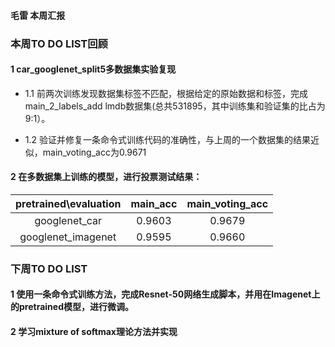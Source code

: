 #### 毛雷 本周汇报

### 本周TO DO LIST回顾

#### 1 car_googlenet_split5多数据集实验复现

* 1.1 前两次训练发现数据集标签不匹配，根据给定的原始数据和标签，完成main_2_labels_add lmdb数据集(总共531895，其中训练集和验证集的比占为9:1）。

* 1.2 验证并修复一条命令式训练代码的准确性，与上周的一个数据集的结果近似，main_voting_acc为0.9671

#### 2 在多数据集上训练的模型，进行投票测试结果：

| pretrained\evaluation | main_acc | main_voting_acc |
|:---------------------:|:--------:|:---------------:|
| googlenet_car         | 0.9603   | 0.9679          |
| googlenet_imagenet    | 0.9595   | 0.9660          |


### 下周TO DO LIST

#### 1 使用一条命令式训练方法，完成Resnet-50网络生成脚本，并用在Imagenet上的pretrained模型，进行微调。

#### 2 学习mixture of softmax理论方法并实现


